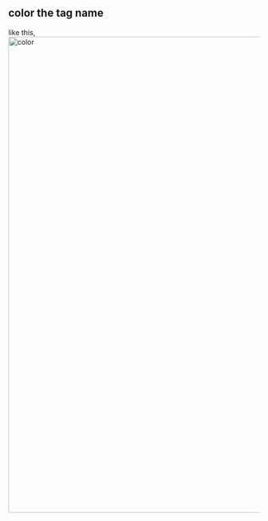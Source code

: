 ## color the tag name
like this,
<img width="953" alt="color" src="https://cloud.githubusercontent.com/assets/26040158/24090352/bc6dc24a-0d82-11e7-9d34-3f6a139cc404.png">
